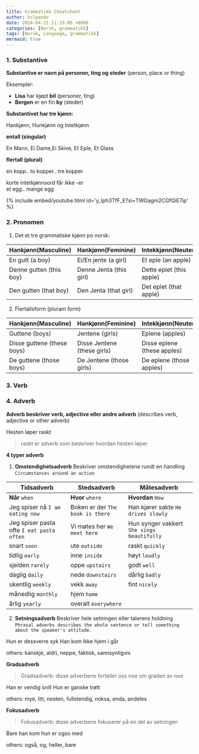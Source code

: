 ```yaml
---
title: Grammatikk Cheatsheet
author: hclpandv
date: 2024-04-21 11:33:00 +0800
categories: [Norsk, grammatikk]
tags: [Norsk, Language, grammatikk]
mermaid: true
---
```


<link rel="stylesheet" href="https://cdnjs.cloudflare.com/ajax/libs/font-awesome/6.0.0-beta3/css/all.min.css">
<script src="{{ '/assets/js/custom.js' | relative_url }}"></script>

### 1. Substantive

**Substantive er navn på personer, ting og steder** (person, place or thing)

Eksempler:  

* **Lisa** har kjøpt **bil** (personer, ting)  
* **Bergen** er en fin **by** (steder)

**Substantivet har tre kjønn:**  

Hankjønn, Hunkjønn og Intetkjønn

**entall (singular)**  

En Mann, Ei Dame,Ei Skive, Et Eple, Et Glass  

**flertall (plural)**

en kopp.. to kopper.. tre kopper    
  
korte intetkjønnsord får ikke -er   
et egg.. mange egg  

{% include embed/youtube.html id='y_Iph3TfF_E?si=TWGagm2CGfQiE7ip' %}

### 2. Pronomen

1. Det et tre grammatiske kjønn po norsk:
   
| Hankjønn(Masculine)     | Hankjønn(Feminine)      | Intekkjønn(Neuter)       |
|---                      |---                      |---                       |
| En gutt (a boy)         | Ei/En jente (a girl)    | Et eple  (an apple)      |
| Denne gutten (this boy) | Denne Jenta (this girl) | Dette eplet (this apple) |
| Den gutten (that boy)   | Den Jenta (that girl)   | Det eplet (that apple)   |

2. Flertallsform (pluram form)

| Hankjønn(Masculine)         | Hankjønn(Feminine)          | Intekkjønn(Neuter)          |
|---                          |---                          |---                          |
| Guttene (boys)              | Jentene (girls)             | Eplene  (apples)            |
| Disse guttene (these boys)  | Disse Jentene (these girls) | Disse eplene (these apples) |
| De guttene (those boys)     | De Jentene (those girls)    | De eplene (those apples)    |


### 3. Verb

### 4. Adverb

**Adverb beskriver verb, adjective eller andre adverb** (describes verb, adjective or other adverb)  

Hesten løper raskt 

>raskt er adverb som beskriver hvordan hesten løper

**4 typer adverb**

1. **Omstendighetsadverb** Beskriver omstendighetene rundt en handling `Circumstances around an action` 

| **Tidsadverb**                           | **Stedsadverb**                   | **Måtesadverb**                     |
|------------------------------------------|-----------------------------------|-------------------------------------|
| **Når** `when`                           | **Hvor** `where`                  | **Hvordan** `How`                   |
| Jeg spiser nå `I am eating now`         | Boken er der `The book is there`  | Han kjører sakte `He drives slowly` |
| Jeg spiser pasta ofte `I eat pasta often` | Vi møtes her `We meet here`       | Hun synger vakkert `She sings beautifully` |
| snart `soon`                             | ute `outside`                     | raskt `quickly`                     |
| tidlig `early`                          | inne `inside`                     | høyt `loudly`                       |
| sjelden `rarely`                        | oppe `upstairs`                   | godt `well`                         |
| daglig `daily`                          | nede `downstairs`                 | dårlig `badly`                      |
| ukentlig `weekly`                       | vekk `away`                       | fint `nicely`                       |
| månedlig `monthly`                      | hjem `home`                       |                                     |
| årlig `yearly`                         | overalt `everywhere`             |                                     |

2. **Setningsadverb** Beskriver hele setningen eller talerens holdning `Phrasal adverbs describes the whole sentence or tell something about the speaker's attitude.`

Hun er dessverre syk
Han kom ikke hjem i går

others: kanskje, aldri, neppe, faktisk, sannsynligvis

**Gradsadverb**  

>Gradsadverb: disse adverbene forteller oss noe om graden av noe

Han er vendig snill
Hun er ganske trøtt

others: mye, litt, nesten, fullstendig, noksa, enda, andeles

**Fokusadverb**

>Fokusadverb: disse adverbene fokuserer på en del av setningen

Bare han kom
hun er ogso med

others: også, og, heller, bare




